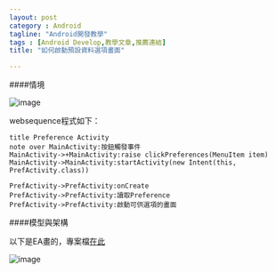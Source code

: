 ```yaml
---
layout: post
category : Android 
tagline: "Android開發教學"
tags : [Android Develop,教學文章,推薦連結]
title: "如何啟動預設資料選項畫面"

---
```


####情境


![image](https://farm3.staticflickr.com/2949/15297937989_cbe7e886c3_o.png)

websequence程式如下：

```
title Preference Activity
note over MainActivity:按鈕觸發事件
MainActivity->+MainActivity:raise clickPreferences(MenuItem item) 
MainActivity->MainActivity:startActivity(new Intent(this, PrefActivity.class))

PrefActivity->PrefActivity:onCreate
PrefActivity->PrefActivity:讀取Preference
PrefActivity->PrefActivity:啟動可供選項的畫面
```

####模型與架構

以下是EA畫的，專案檔[在此](https://github.com/dearsherlock/dearsherlock.github.com/blob/master/_posts/Android%E9%96%8B%E7%99%BC.eap)

![image](https://farm6.staticflickr.com/5606/15484886175_0db9d5fdb8_o.png)




